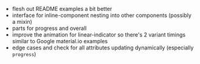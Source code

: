 - flesh out README examples a bit better
- interface for inline-component nesting into other components (possibly a mixin)
- parts for progress and overall
- improve the animation for linear-indicator so there's 2 variant timings similar to Google material.io examples
- edge cases and check for all attributes updating dynamically (especially `progress`)

